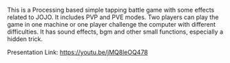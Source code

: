 This is a Processing based simple tapping battle game with some effects related to JOJO.
It includes PVP and PVE modes. Two players can play the game in one machine or one player challenge the computer with different difficulties.
It has sound effects, bgm and other small functions, especially a hidden trick.

Presentation Link: https://youtu.be/jMQ8leOQ478
